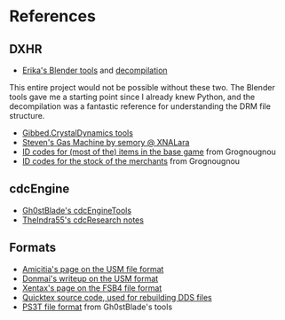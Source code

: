 # References

## DXHR
- [Erika's Blender tools](https://github.com/rrika/dxhr) and [decompilation](https://github.com/rrika/cdcEngineDXHR)  

This entire project would not be possible without these two. The Blender tools gave me a starting point since I already knew Python, and the decompilation was a fantastic reference for understanding the DRM file structure.

- [Gibbed.CrystalDynamics tools](https://github.com/gibbed/Gibbed.CrystalDynamics)
- [Steven's Gas Machine by semory @ XNALara](http://www.xnalara.org/viewtopic.php?f=17&t=1001)
- [ID codes for (most of the) items in the base game](http://www.best-pc-games.com/deusex-human-revolution-items-id-codes.html) from Grognougnou
- [ID codes for the stock of the merchants](http://www.best-pc-games.com/deusex-human-revolution-modding-merchants-stocks.html) from Grognougnou 

## cdcEngine
- [Gh0stBlade's cdcEngineTools](https://github.com/Gh0stBlade/cdcEngineTools)
- [TheIndra55's cdcResearch notes](https://cdcengine.re/docs/)

## Formats
- [Amicitia's page on the USM file format](https://amicitia.miraheze.org/wiki/USM)
- [Donmai's writeup on the USM format](https://listed.to/@donmai/24921/criware-s-usm-format-part-1)
- [Xentax's page on the FSB4 file format](http://wiki.xentax.com/index.php/FMOD_Audio_FSB)
- [Quicktex source code, used for rebuilding DDS files](https://github.com/drewcassidy/quicktex)
- [PS3T file format](https://github.com/Gh0stBlade/cdcEngineTools/blob/master/PCD2DDS/PCD.cpp) from Gh0stBlade's tools
